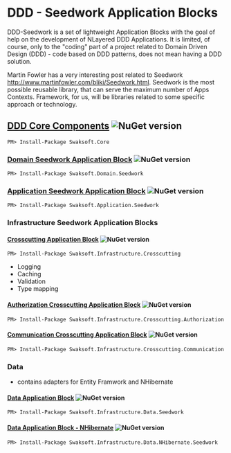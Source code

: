 # DDD - Seedwork Application Blocks

DDD-Seedwork is a set of lightweight Application Blocks with the goal of help on the development of NLayered DDD Applications. It is limited, of course, only to the "coding" part of a project related to Domain Driven Design (DDD) - code based on DDD patterns, does not mean having a DDD solution.

Martin Fowler has a very interesting post related to Seedwork http://www.martinfowler.com/bliki/Seedwork.html. Seedwork is the most possible reusable library, that can serve the maximum number of Apps Contexts. Framework, for us, will be libraries related to some specific approach or technology.

## [DDD Core Components](https://www.nuget.org/packages/Swaksoft.Core/) ![NuGet version](https://badge.fury.io/nu/Swaksoft.Core.png)
```
PM> Install-Package Swaksoft.Core
```

### [Domain Seedwork Application Block](https://www.nuget.org/packages/Swaksoft.Domain.Seedwork/) ![NuGet version](https://badge.fury.io/nu/Swaksoft.Domain.Seedwork.png)
```
PM> Install-Package Swaksoft.Domain.Seedwork
```

### [Application Seedwork Application Block](https://www.nuget.org/packages/Swaksoft.Application.Seedwork/) ![NuGet version](https://badge.fury.io/nu/Swaksoft.Application.Seedwork.png)
```
PM> Install-Package Swaksoft.Application.Seedwork
```
### Infrastructure Seedwork Application Blocks

#### [Crosscutting Application Block](https://www.nuget.org/packages/Swaksoft.Infrastructure.Crosscutting/) ![NuGet version](https://badge.fury.io/nu/Swaksoft.Infrastructure.Crosscutting.png)
```
PM> Install-Package Swaksoft.Infrastructure.Crosscutting
```
- Logging
- Caching
- Validation
- Type mapping

#### [Authorization Crosscutting Application Block](https://www.nuget.org/packages/Swaksoft.Infrastructure.Crosscutting.Authorization/) ![NuGet version](https://badge.fury.io/nu/Swaksoft.Infrastructure.Crosscutting.Authorization.png)
```
PM> Install-Package Swaksoft.Infrastructure.Crosscutting.Authorization
```
#### [Communication Crosscutting Application Block](https://www.nuget.org/packages/Swaksoft.Infrastructure.Crosscutting.Communication/) ![NuGet version](https://badge.fury.io/nu/Swaksoft.Infrastructure.Crosscutting.Communication.png)
```
PM> Install-Package Swaksoft.Infrastructure.Crosscutting.Communication
```

### Data
- contains adapters for Entity Framwork and NHibernate

#### [Data Application Block](https://www.nuget.org/packages/Swaksoft.Infrastructure.Data.Seedwork/) ![NuGet version](https://badge.fury.io/nu/Swaksoft.Infrastructure.Data.Seedwork.png)
```
PM> Install-Package Swaksoft.Infrastructure.Data.Seedwork
```
#### [Data Application Block - NHibernate](https://www.nuget.org/packages/Swaksoft.Infrastructure.Data.NHibernate.Seedwork/) ![NuGet version](https://badge.fury.io/nu/Swaksoft.Infrastructure.Data.NHibernate.Seedwork.png)
```
PM> Install-Package Swaksoft.Infrastructure.Data.NHibernate.Seedwork
```